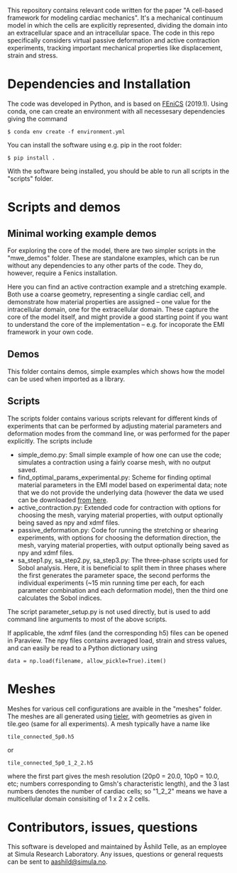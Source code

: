 
This repository contains relevant code written for the paper "A cell-based framework for modeling cardiac mechanics". It's a mechanical continuum model in which the cells are explicitly represented, dividing the domain into an extracellular space and an intracellular space. The code in this repo specifically considers virtual passive deformation and active contraction experiments, tracking important mechanical properties like displacement, strain and stress.

# Dependencies and Installation

The code was developed in Python, and is based on [FEniCS](https://fenicsproject.org/) (2019.1). Using conda, one can create an environment with all necessesary dependencies giving the command

`$ conda env create -f environment.yml`

You can install the software using e.g. pip in the root folder:

`$ pip install .`

With the software being installed, you should be able to run all scripts in the "scripts" folder.

# Scripts and demos

## Minimal working example demos

For exploring the core of the model, there are two simpler scripts in the "mwe\_demos" folder. These are standalone examples, which can be run without any dependencies to any other parts of the code. They do, however, require a Fenics installation.

Here you can find an active contraction example and a stretching example. Both use a coarse geometry, representing a single cardiac cell, and demonstrate how material properties are assigned – one value for the intracellular domain, one for the extracellular domain. These capture the core of the model itself, and might provide a good starting point if you want to understand the core of the implementation – e.g. for incoporate the EMI framework in your own code.

## Demos

This folder contains demos, simple examples which shows how the model can be used when imported as a library.

## Scripts

The scripts folder contains various scripts relevant for different kinds of experiments that can be performed by adjusting material parameters and deformation modes from the command line, or was performed for the paper explicitly. The scripts include

- simple\_demo.py: Small simple example of how one can use the code; simulates a contraction using a fairly coarse mesh, with no output saved.
- find\_optimal\_params\_experimental.py: Scheme for finding optimal material parameters in the EMI model based on experimental data; note that we do not provide the underlying data (however the data we used can be downloaded [from here](https://dataverse.tdl.org/dataverse/RVMechanics).
- active\_contraction.py: Extended code for contraction with options for choosing the mesh, varying material properties, with output optionally being saved as npy and xdmf files.
- passive\_deformation.py: Code for running the stretching or shearing experiments, with options for choosing the deformation direction, the mesh, varying material properties, with output optionally being saved as npy and xdmf files.
- sa\_step1.py, sa\_step2.py, sa\_step3.py: The three-phase scripts used for Sobol analysis. Here, it is beneficial to split them in three phases where the first generates the parameter space, the second performs the individual experiments (~15 min running time per each, for each parameter combination and each deformation mode), then the third one calculates the Sobol indices.

The script parameter\_setup.py is not used directly, but is used to add command line arguments to most of the above scripts.

If applicable, the xdmf files (and the corresponding h5) files can be opened in Paraview. The npy files contains averaged load, strain and stress values, and can easily be read to a Python dictionary using

```
data = np.load(filename, allow_pickle=True).item()
```

# Meshes

Meshes for various cell configurations are avaible in the "meshes" folder. The meshes are all generated using [tieler](https://github.com/MiroK/tieler/), with geometries as given in tile.geo (same for all experiments). A mesh typically have a name like

```
tile_connected_5p0.h5 
```

or 

```
tile_connected_5p0_1_2_2.h5
```

where the first part gives the mesh resolution (20p0 = 20.0, 10p0 = 10.0, etc; numbers corresponding to Gmsh's characteristic length), and the 3 last numbers denotes the number of cardiac cells; so "1\_2\_2" means we have a multicellular domain consisiting of 1 x 2 x 2 cells.

# Contributors, issues, questions

This software is developed and maintained by Åshild Telle, as an employee at Simula Research Laboratory. Any issues, questions or general requests can be sent to aashild@simula.no.

